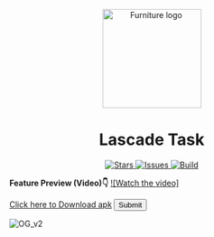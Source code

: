 <p align='center'> <img alt='Furniture logo' height='175px' width='175px' src='https://github.com/adhnan-e/lascade_task/blob/master/assets/Icons/appIcon.png'/> </p>

<h1 align='center'> Lascade Task </h1>

<p align='center'>
<a href='https://github.com/adhnan-e/centre_source/stargazers'> <img alt='Stars' src='https://img.shields.io/github/stars/adhnan-e/lascade_task'> </a>
<a href='https://github.com/adhnan-e/centre_source/issues'> <img alt='Issues' src='https://img.shields.io/github/issues/adhnan-e/lascade_task'> </a>
<a href='https://github.com/adhnan-e/centre_source/actions?query=workflow%3ABuild'> <img alt='Build' src='https://img.shields.io/github/workflow/status/adhnan-e/lascade_task/Build'> </a>
</p>

**Feature Preview (Video)👇**
[![Watch the video]](https://firebasestorage.googleapis.com/v0/b/adhnan-bio.appspot.com/o/screen-20230802-012059.mp4?alt=media&token=b4b3b0ed-8063-4d31-ae97-3089003a27b4)



<a href="http://bit.ly/3YhjRgN" class="button">Click here to Download apk</a>
<input class="button" type="submit">

![OG_v2](https://firebasestorage.googleapis.com/v0/b/adhnan-bio.appspot.com/o/bit.ly_3YhjRgN.png?alt=media&token=ceb0f12a-f654-4a35-ba7e-3b487c8bd00e)


